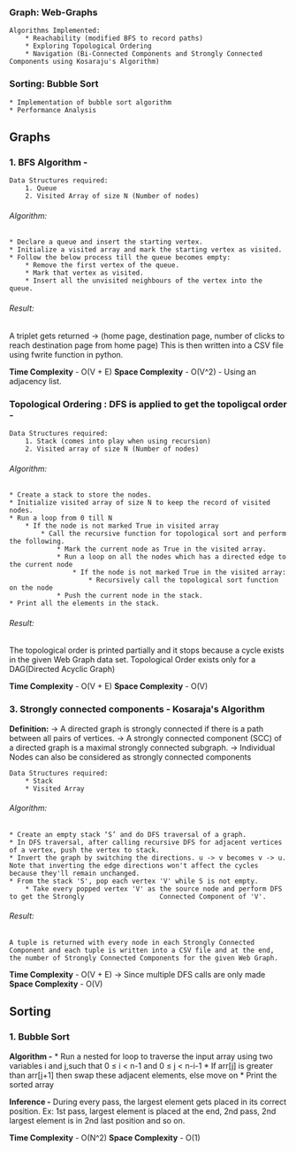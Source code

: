 ### Graph: Web-Graphs   

    Algorithms Implemented:  
        * Reachability (modified BFS to record paths)
        * Exploring Topological Ordering
        * Navigation (Bi-Connected Components and Strongly Connected Components using Kosaraju's Algorithm)
### Sorting: Bubble Sort
    * Implementation of bubble sort algorithm
    * Performance Analysis

## Graphs

### 1. BFS Algorithm - 
    Data Structures required:
        1. Queue
        2. Visited Array of size N (Number of nodes)

###### Algorithm:  

    * Declare a queue and insert the starting vertex.
    * Initialize a visited array and mark the starting vertex as visited.
    * Follow the below process till the queue becomes empty:
        * Remove the first vertex of the queue.
        * Mark that vertex as visited.
        * Insert all the unvisited neighbours of the vertex into the queue.

###### Result:
A triplet gets returned -> (home page, destination page, number of clicks to reach destination page 
from home page)
This is then written into a CSV file using fwrite function in python.

**Time Complexity** - O(V + E)
**Space Complexity** - O(V^2) - Using an adjacency list. 

### Topological Ordering : DFS is applied to get the topoligcal order -

    Data Structures required: 
        1. Stack (comes into play when using recursion)
        2. Visited array of size N (Number of nodes)
   
###### Algorithm:
    * Create a stack to store the nodes.
    * Initialize visited array of size N to keep the record of visited nodes.
    * Run a loop from 0 till N
        * If the node is not marked True in visited array
            * Call the recursive function for topological sort and perform the following.
                * Mark the current node as True in the visited array.
                * Run a loop on all the nodes which has a directed edge to the current node
                    * If the node is not marked True in the visited array:
                        * Recursively call the topological sort function on the node
                * Push the current node in the stack.
    * Print all the elements in the stack.

###### Result:
The topological order is printed partially and it stops because a cycle exists in the given Web Graph
data set. Topological Order exists only for a DAG(Directed Acyclic Graph)

**Time Complexity** - O(V + E)
**Space Complexity** - O(V)
### 3. Strongly connected components - Kosaraja's Algorithm

**Definition:** 
    -> A directed graph is strongly connected if there is a path between all pairs of vertices. 
    -> A strongly connected component (SCC) of a directed graph is a maximal strongly connected              subgraph.
    -> Individual Nodes can also be considered as strongly connected components

    Data Structures required:
        * Stack
        * Visited Array
   
###### Algorithm:
    * Create an empty stack ‘S’ and do DFS traversal of a graph. 
    * In DFS traversal, after calling recursive DFS for adjacent vertices of a vertex, push the vertex to stack. 
    * Invert the graph by switching the directions. u -> v becomes v -> u. Note that inverting the edge directions won't affect the cycles because they'll remain unchanged.
    * From the stack 'S', pop each vertex 'V' while S is not empty.
        * Take every popped vertex 'V' as the source node and perform DFS to get the Strongly                   Connected Component of 'V'. 

###### Result:
    A tuple is returned with every node in each Strongly Connected Component and each tuple is written into a CSV file and at the end, the number of Strongly Connected Components for the given Web Graph. 
     
**Time Complexity** - O(V + E) -> Since multiple DFS calls are only made
**Space Complexity** - O(V)
## Sorting
### 1. Bubble Sort

**Algorithm -** 
    * Run a nested for loop to traverse the input array using two variables i and j,such that 0 ≤ i < n-1 and 0 ≤ j < n-i-1
    * If arr[j] is greater than arr[j+1] then swap these adjacent elements, else move on
    * Print the sorted array
    
**Inference -** 
During every pass, the largest element gets placed in its correct position. Ex: 1st pass, largest element is placed at the end, 2nd pass, 2nd largest element is in 2nd last position and so on.

**Time Complexity** - O(N^2)
**Space Complexity** - O(1)
